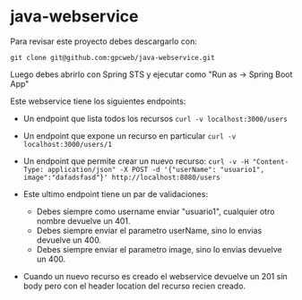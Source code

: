 # java-webservice

Para revisar este proyecto debes descargarlo con:

```git clone git@github.com:gpcweb/java-webservice.git```

Luego debes abrirlo con Spring STS y ejecutar como "Run as -> Spring Boot App"

Este webservice tiene los siguientes endpoints:

* Un endpoint que lista todos los recursos
```curl -v localhost:3000/users```
* Un endpoint que expone un recurso en particular
```curl -v localhost:3000/users/1``` 
* Un endpoint que permite crear un nuevo recurso:
```curl -v -H "Content-Type: application/json" -X POST -d '{"userName": "usuario1", image":"dafadsfasd"}' http://localhost:8080/users```

* Este ultimo endpoint tiene un par de validaciones:
  * Debes siempre como username enviar "usuario1", cualquier otro nombre devuelve un 401.
  * Debes siempre enviar el parametro userName, sino lo envias devuelve un 400.
  * Debes siempre enviar el parametro image, sino lo envias devuelve un 400.
  
 * Cuando un nuevo recurso es creado el webservice devuelve un 201 sin body pero con el header location del recurso recien creado.
